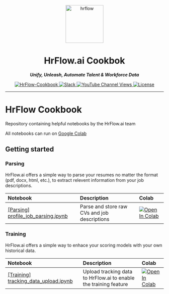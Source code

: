 <p align="center">
  <a href="https://hrflow.ai">
    <img alt="hrflow" src="https://img.riminder.net/logo-hrflow.svg" width="120" />
  </a>
</p>
<h1 align="center">
  HrFlow.ai Cookbok
</h1>
<p align="center">
    <em><b>Unify, Unleash, Automate Talent & Workforce Data</b></em>
</p>

<p align="center">
    <a href="https://github.com/Riminder/hrflow-cookbook" target="_blank">
        <img src="https://img.shields.io/github/stars/riminder/hrflow-cookbook?style=social" alt="HrFlow-Cookbook">
    </a>
    <a href="https://join.slack.com/t/hrflow-club/shared_invite/zt-1qzbtkacg-pb7qhTyHAmditoKt_xPtSw" target="_blank">
        <img src="https://img.shields.io/badge/slack-join-white.svg?logo=slack" alt="Slack">
    </a>
    <a href="https://www.youtube.com/@hrflow.aiacademy9534/?sub_confirmation=1" target="_blank">
        <img alt="YouTube Channel Views" src="https://img.shields.io/youtube/channel/views/UCb6YzPCNnGEPTfrX-GmQyTg?style=social">
    </a>
    <a href="" target="_blank">
    <img src="https://img.shields.io/static/v1?label=license&message=MIT&color=white" alt="License">
    </a>
</p>

---

# HrFlow Cookbook
Repository containing helpful notebooks by the HrFlow.ai team

All notebooks can run on [Google Colab](https://colab.research.google.com/)

## Getting started

### Parsing
HrFlow.ai offers a simple way to parse your resumes no matter the format (pdf, docx, html, etc.), to extract relevent information from your job descriptions. 

<!-- Table -->
| Notebook | Description | Colab |
| :--- | :--- | :--- |
|[[Parsing] profile_job_parsing.ipynb](/examples/%5BParsing%5D%20profile_job_parsing.ipynb) | Parse and store raw CVs and job descriptions | [![Open In Colab](https://colab.research.google.com/assets/colab-badge.svg)](https://colab.research.google.com/github/Riminder/hrflow-cookbook/blob/main/examples/%5BParsing%5D%20profile_job_parsing.ipynb) |


### Training
HrFlow.ai offers a simple way to enhace your scoring models with your own historical data.

<!-- Table -->
| Notebook | Description | Colab |
| :--- | :--- | :--- |
|[[Training] tracking_data_upload.ipynb](examples/%5BTraining%5D%20tracking_data_upload.ipynb)| Upload tracking data to HrFlow.ai to enable the training feature | [![Open In Colab](https://colab.research.google.com/assets/colab-badge.svg)](https://colab.research.google.com/github/Riminder/hrflow-cookbook/blob/main/examples/%5BTraining%5D%20tracking_data_upload.ipynb)
